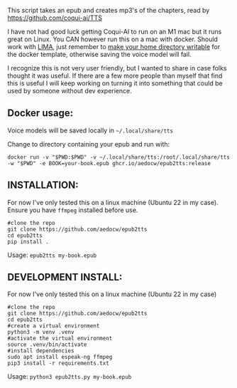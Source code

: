 This script takes an epub and creates mp3's of the chapters, read by https://github.com/coqui-ai/TTS

I have not had good luck getting Coqui-AI to run on an M1 mac but it runs great on Linux. You CAN however run this on a mac with docker. Should work with [LIMA](https://github.com/lima-vm/lima), just remember to [make your home directory writable](https://github.com/lima-vm/lima#filesystem-is-not-writable) for the docker template, otherwise saving the voice model will fail.

I recognize this is not very user friendly, but I wanted to share in case folks thought it was useful. If there are a few more people than myself that find this is useful I will keep working on turning it into something that could be used by someone without dev experience.

## Docker usage:
Voice models will be saved locally in `~/.local/share/tts`

Change to directory containing your epub and run with:
```
docker run -v "$PWD:$PWD" -v ~/.local/share/tts:/root/.local/share/tts -w "$PWD" -e BOOK=your-book.epub ghcr.io/aedocw/epub2tts:release
```

## INSTALLATION:

For  now I've only tested this on a linux machine (Ubuntu 22 in my case). Ensure you have `ffmpeg` installed before use.

```
#clone the repo
git clone https://github.com/aedocw/epub2tts
cd epub2tts
pip install .
```

Usage: `epub2tts my-book.epub`

## DEVELOPMENT INSTALL:

For  now I've only tested this on a linux machine (Ubuntu 22 in my case)

```
#clone the repo
git clone https://github.com/aedocw/epub2tts
cd epub2tts
#create a virtual environment
python3 -m venv .venv
#activate the virtual environment
source .venv/bin/activate
#install dependencies
sudo apt install espeak-ng ffmpeg
pip3 install -r requirements.txt
```

Usage: `python3 epub2tts.py my-book.epub`